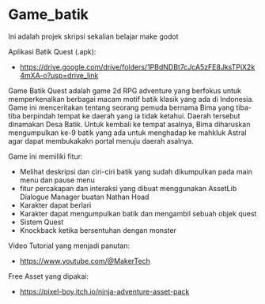 # Game_batik
Ini adalah projek skripsi sekalian belajar make godot

Aplikasi Batik Quest (.apk):
- https://drive.google.com/drive/folders/1PBdNDBt7cJcA5zFE8JksTPiX2k4mXA-o?usp=drive_link
  
Game Batik Quest adalah game 2d RPG adventure yang berfokus untuk memperkenalkan berbagai macam motif batik klasik yang ada di Indonesia. 
Game ini menceritakan tentang seorang pemuda bernama Bima yang tiba-tiba berpindah tempat ke daerah yang ia tidak ketahui. Daerah tersebut dinamakan Desa Batik. Untuk kembali ke tempat asalnya, Bima diharuskan mengumpulkan ke-9 batik yang ada untuk menghadap ke mahkluk Astral agar dapat membukakakn portal menuju daerah asalnya.

Game ini memiliki fitur:
- Melihat deskripsi dan ciri-ciri batik yang sudah dikumpulkan pada main menu dan pause menu
- fitur percakapan dan interaksi yang dibuat menggunakan AssetLib Dialogue Manager buatan Nathan Hoad
- Karakter dapat berlari
- Karakter dapat mengumpulkan batik dan mengambil sebuah objek quest
- Sistem Quest
- Knockback ketika bersentuhan dengan monster

Video Tutorial yang menjadi panutan:
- https://www.youtube.com/@MakerTech

Free Asset yang dipakai:
- https://pixel-boy.itch.io/ninja-adventure-asset-pack
